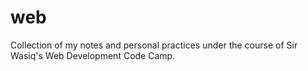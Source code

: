 # web
Collection of my notes and personal practices under the course of Sir Wasiq's Web Development Code Camp.
